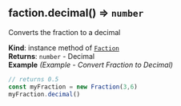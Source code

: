 <a name="Faction+decimal"></a>

## faction.decimal() ⇒ <code>number</code>
Converts the fraction to a decimal

**Kind**: instance method of [<code>Faction</code>](#Faction)  
**Returns**: <code>number</code> - Decimal  
**Example** *(Example - Convert Fraction to Decimal)*  
```js
// returns 0.5
const myFraction = new Fraction(3,6)
myFraction.decimal()
```
